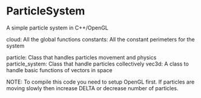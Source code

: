 ParticleSystem
==============

A simple particle system in C++/OpenGL


cloud: All the global functions
constants: All the constant perimeters for the system

particle: Class that handles particles movement and physics
particle_system: Class that handle particles collectively
vec3d: A class to handle basic functions of vectors in space


NOTE: To compile this code you need to setup OpenGL first. If particles are moving slowly then increase DELTA or decrease number of particles.
